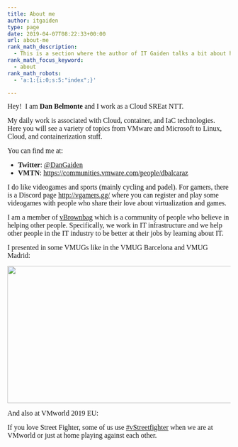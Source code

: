 ```yaml
---
title: About me
author: itgaiden
type: page
date: 2019-04-07T08:22:33+00:00
url: about-me
rank_math_description:
  - This is a section where the author of IT Gaiden talks a bit about himself.
rank_math_focus_keyword:
  - about
rank_math_robots:
  - 'a:1:{i:0;s:5:"index";}'

---
```

<span style="font-family: Nunito;"><span style="font-size: 16px;">Hey!  I am <strong>Dan Belmonte</strong> and I work as a Cloud SREat NTT.</span></span>

<span style="font-family: Nunito;"><span style="font-size: 16px;">My daily work is associated with Cloud, container, and IaC technologies. </span><span style="font-size: 16px;">Here you will see a variety of topics from VMware and Microsoft to Linux, Cloud, and containerization stuff.</span></span>

<span style="font-size: 16px; font-family: Nunito;">You can find me at:</span>

  * <span style="font-size: 16px; font-family: Nunito;"><strong>Twitter</strong>: <a href="https://twitter.com/DanGaiden">@DanGaiden</a></span>
  * <span style="font-size: 16px; font-family: Nunito;"><strong>VMTN</strong>: <a href="https://communities.vmware.com/people/dbalcaraz">https://communities.vmware.com/people/dbalcaraz</a></span>

<span style="font-size: 16px; font-family: Nunito;">I do like videogames and sports (mainly cycling and padel). For gamers, there is a Discord page <a href="http://vgamers.gg/">http://vgamers.gg/</a> where you can register and play some videogames with people who share their love about virtualization and games.</span>

<span style="font-size: 16px; font-family: Nunito;">I am a member of <a href="https://vbrownbag.com/">vBrownbag</a> which is a community of people who believe in helping other people. Specifically, we work in IT infrastructure and we help other people in the IT industry to be better at their jobs by learning about IT.</span>

<span style="font-family: Nunito; font-size: 16px;">I presented in some VMUGs like in the VMUG Barcelona and VMUG Madrid:</span>

<span style="font-family: Nunito; font-size: 16px;"><img loading="lazy" class="alignnone wp-image-700" src="http://wp.docker.localhost:8000/wp-content/uploads/2019/03/vmug2-300x169.jpg" alt="" width="548" height="309" srcset="http://wp.docker.localhost:8000/wp-content/uploads/2019/03/vmug2-300x169.jpg 300w, http://wp.docker.localhost:8000/wp-content/uploads/2019/03/vmug2-1024x576.jpg 1024w, http://wp.docker.localhost:8000/wp-content/uploads/2019/03/vmug2-768x432.jpg 768w, http://wp.docker.localhost:8000/wp-content/uploads/2019/03/vmug2-1536x864.jpg 1536w, http://wp.docker.localhost:8000/wp-content/uploads/2019/03/vmug2-1568x882.jpg 1568w, http://wp.docker.localhost:8000/wp-content/uploads/2019/03/vmug2.jpg 1599w" sizes="(max-width: 548px) 100vw, 548px" /></span>

<span style="font-family: Nunito; font-size: 16px;">And also at VMworld 2019 EU:</span>



<span style="font-size: 16px; font-family: Nunito;">If you love Street Fighter, some of us use <a href="https://twitter.com/search?q=%23vstreetfighter&src=typd">#vStreetfighter</a> when we are at VMworld or just at home playing against each other.</span>

&nbsp;